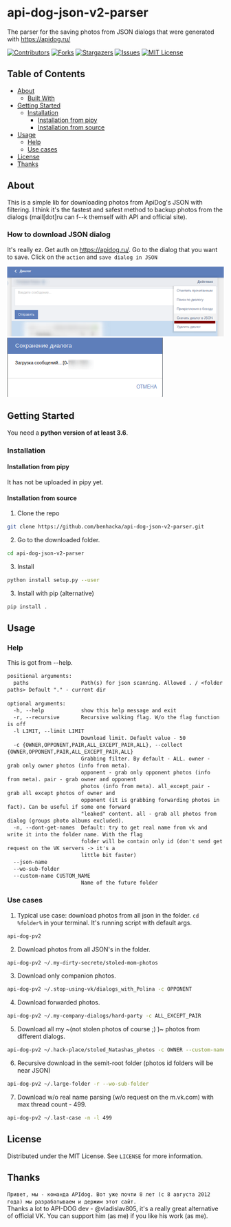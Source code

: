 # api-dog-json-v2-parser
The parser for the saving photos from JSON dialogs that were generated with https://apidog.ru/

[![Contributors][contributors-shield]][contributors-url]
[![Forks][forks-shield]][forks-url]
[![Stargazers][stars-shield]][stars-url]
[![Issues][issues-shield]][issues-url]
[![MIT License][license-shield]][license-url]



<!-- TABLE OF CONTENTS -->
## Table of Contents

* [About](#about)
  * [Built With](#built-with)
* [Getting Started](#getting-started)
  * [Installation](#installation)
    * [Installation from pipy](#installation-from-pipy)
    * [Installation from source](#installation-from-source)
* [Usage](#usage)
  * [Help](#help)
  * [Use cases](#use-cases)
* [License](#license)
* [Thanks](#thanks)


<!-- ABOUT -->
## About

This is a simple lib for downloading photos from ApiDog's JSON with filtering. 
I think it's the fastest and safest method to backup photos from the dialogs (mail[dot]ru can f--k themself with API and official site).


### How to download JSON dialog
It's really ez. Get auth on https://apidog.ru/. Go to the dialog that you want to save. Click on the `action` and `save dialog in JSON`

<img src="https://github.com/benhacka/api-dog-json-v2-parser/blob/master/images/how_to_1.png" alt="HowTo1">
<img src="https://github.com/benhacka/api-dog-json-v2-parser/blob/master/images/how_to_2.png" alt="HowTo2">

<!-- GETTING STARTED -->
## Getting Started

You need a **python version of at least 3.6**.

### Installation

#### Installation from pipy

It has not be uploaded in pipy yet. 

#### Installation from source
1.  Clone the repo
```sh
git clone https://github.com/benhacka/api-dog-json-v2-parser.git
```
2.  Go to the downloaded folder. 
```sh
cd api-dog-json-v2-parser
```
3.  Install
```sh
python install setup.py --user
```  
3.  Install with pip (alternative)
```sh
pip install .
```

<!-- USAGE EXAMPLES -->
## Usage

### Help
This is got from --help.

```
positional arguments:
  paths                 Path(s) for json scanning. Allowed . / <folder paths> Default "." - current dir

optional arguments:
  -h, --help            show this help message and exit
  -r, --recursive       Recursive walking flag. W/o the flag function is off
  -l LIMIT, --limit LIMIT
                        Download limit. Default value - 50
  -c {OWNER,OPPONENT,PAIR,ALL_EXCEPT_PAIR,ALL}, --collect {OWNER,OPPONENT,PAIR,ALL_EXCEPT_PAIR,ALL}
                        Grabbing filter. By default - ALL. owner - grab only owner photos (info from meta).
                        opponent - grab only opponent photos (info from meta). pair - grab owner and opponent
                        photos (info from meta). all_except_pair - grab all except photos of owner and
                        opponent (it is grabbing forwarding photos in fact). Can be useful if some one forward
                        "leaked" content. all - grab all photos from dialog (groups photo albums excluded).
  -n, --dont-get-names  Default: try to get real name from vk and write it into the folder name. With the flag
                        folder will be contain only id (don't send get request on the VK servers -> it's a
                        little bit faster)
  --json-name
  --wo-sub-folder
  --custom-name CUSTOM_NAME
                        Name of the future folder
```

### Use cases



1.  Typical use case: download photos from all json in the folder. ```cd %folder%``` in your terminal. It's running script with default args.

```sh
api-dog-pv2
```

2.  Download photos from all JSON's in the folder.
```sh
api-dog-pv2 ~/.my-dirty-secrete/stoled-mom-photos
```

3.  Download only companion photos.
```sh
api-dog-pv2 ~/.stop-using-vk/dialogs_with_Polina -c OPPONENT
```

4.  Download forwarded photos.
```sh
api-dog-pv2 ~/.my-company-dialogs/hard-party -c ALL_EXCEPT_PAIR
```

5.  Download all my ~(not stolen photos of course ;) )~ photos from different dialogs.
```sh
api-dog-pv2 ~/.hack-place/stoled_Natashas_photos -c OWNER --custom-name to_do___sort_nude
```

6.  Recursive download in the semit-root folder (photos id folders will be near JSON)
```sh
api-dog-pv2 ~/.large-folder -r --wo-sub-folder
```

7.  Download w/o real name parsing (w/o request on the m.vk.com) with max thread count - 499.
```sh
api-dog-pv2 ~/.last-case -n -l 499
```

## License

Distributed under the MIT License. See `LICENSE` for more information.

## Thanks
`Привет, мы - команда APIdog. Вот уже почти 8 лет (с 8 августа 2012 года) мы разрабатываем и держим этот сайт.`  
Thanks a lot to API-DOG dev - @vladislav805, it's a really great alternative of official VK. You can support him (as me) if you like his work (as me).


<!-- MARKDOWN LINKS & IMAGES -->
<!-- https://www.markdownguide.org/basic-syntax/#reference-style-links -->
[contributors-shield]: https://img.shields.io/github/contributors/benhacka/toruploader.svg?style=flat-square
[contributors-url]: https://github.com/benhacka/toruploader/graphs/contributors
[forks-shield]: https://img.shields.io/github/forks/benhacka/toruploader.svg?style=flat-square
[forks-url]: https://github.com/benhacka/toruploader/network/members
[stars-shield]: https://img.shields.io/github/stars/benhacka/toruploader.svg?style=flat-square
[stars-url]: https://github.com/benhacka/toruploader/stargazers
[issues-shield]: https://img.shields.io/github/issues/benhacka/toruploader.svg?style=flat-square
[issues-url]: https://github.com/benhacka/toruploader/issues
[license-shield]: https://img.shields.io/github/license/benhacka/toruploader.svg?style=flat-square
[license-url]: https://github.com/benhacka/toruploader/blob/master/LICENSE.txt
